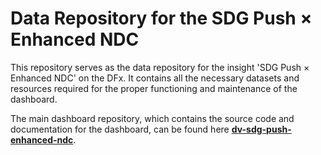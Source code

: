 # Data Repository for the SDG Push × Enhanced NDC

This repository serves as the data repository for the insight 'SDG Push × Enhanced NDC' on the DFx. It contains all the necessary datasets and resources required for the proper functioning and maintenance of the dashboard.

The main dashboard repository, which contains the source code and documentation for the dashboard, can be found here [**dv-sdg-push-enhanced-ndc**](https://github.com/UNDP-Data/dv-sdg-push-2024).
